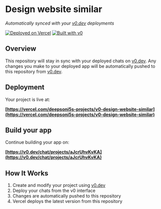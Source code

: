 # Design website similar

*Automatically synced with your [v0.dev](https://v0.dev) deployments*

[![Deployed on Vercel](https://img.shields.io/badge/Deployed%20on-Vercel-black?style=for-the-badge&logo=vercel)](https://vercel.com/deepsoni5s-projects/v0-design-website-similar)
[![Built with v0](https://img.shields.io/badge/Built%20with-v0.dev-black?style=for-the-badge)](https://v0.dev/chat/projects/aJcrUhvKvKA)

## Overview

This repository will stay in sync with your deployed chats on [v0.dev](https://v0.dev).
Any changes you make to your deployed app will be automatically pushed to this repository from [v0.dev](https://v0.dev).

## Deployment

Your project is live at:

**[https://vercel.com/deepsoni5s-projects/v0-design-website-similar](https://vercel.com/deepsoni5s-projects/v0-design-website-similar)**

## Build your app

Continue building your app on:

**[https://v0.dev/chat/projects/aJcrUhvKvKA](https://v0.dev/chat/projects/aJcrUhvKvKA)**

## How It Works

1. Create and modify your project using [v0.dev](https://v0.dev)
2. Deploy your chats from the v0 interface
3. Changes are automatically pushed to this repository
4. Vercel deploys the latest version from this repository
